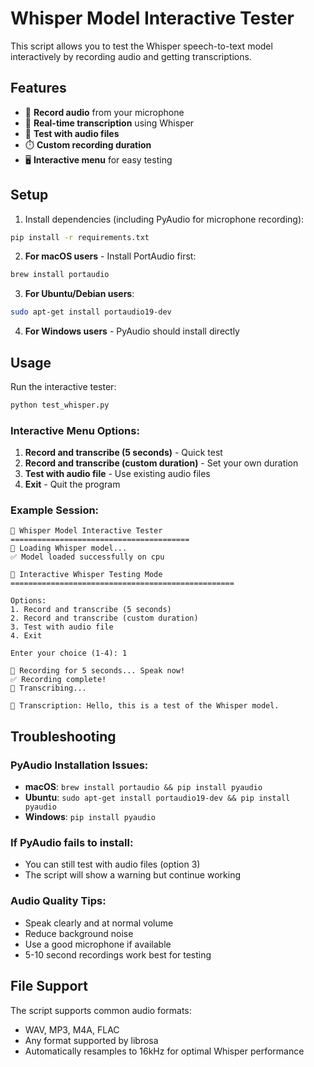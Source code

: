 # Whisper Model Interactive Tester

This script allows you to test the Whisper speech-to-text model interactively by recording audio and getting transcriptions.

## Features

- 🎤 **Record audio** from your microphone
- 📝 **Real-time transcription** using Whisper
- 📁 **Test with audio files** 
- ⏱️ **Custom recording duration**
- 🖥️ **Interactive menu** for easy testing

## Setup

1. Install dependencies (including PyAudio for microphone recording):
```bash
pip install -r requirements.txt
```

2. **For macOS users** - Install PortAudio first:
```bash
brew install portaudio
```

3. **For Ubuntu/Debian users**:
```bash
sudo apt-get install portaudio19-dev
```

4. **For Windows users** - PyAudio should install directly

## Usage

Run the interactive tester:
```bash
python test_whisper.py
```

### Interactive Menu Options:

1. **Record and transcribe (5 seconds)** - Quick test
2. **Record and transcribe (custom duration)** - Set your own duration
3. **Test with audio file** - Use existing audio files
4. **Exit** - Quit the program

### Example Session:

```
🎤 Whisper Model Interactive Tester
========================================
🔄 Loading Whisper model...
✅ Model loaded successfully on cpu

🎯 Interactive Whisper Testing Mode
==================================================

Options:
1. Record and transcribe (5 seconds)
2. Record and transcribe (custom duration)
3. Test with audio file
4. Exit

Enter your choice (1-4): 1

🎤 Recording for 5 seconds... Speak now!
✅ Recording complete!
🔄 Transcribing...

📝 Transcription: Hello, this is a test of the Whisper model.
```

## Troubleshooting

### PyAudio Installation Issues:
- **macOS**: `brew install portaudio && pip install pyaudio`
- **Ubuntu**: `sudo apt-get install portaudio19-dev && pip install pyaudio`
- **Windows**: `pip install pyaudio`

### If PyAudio fails to install:
- You can still test with audio files (option 3)
- The script will show a warning but continue working

### Audio Quality Tips:
- Speak clearly and at normal volume
- Reduce background noise
- Use a good microphone if available
- 5-10 second recordings work best for testing

## File Support

The script supports common audio formats:
- WAV, MP3, M4A, FLAC
- Any format supported by librosa
- Automatically resamples to 16kHz for optimal Whisper performance


